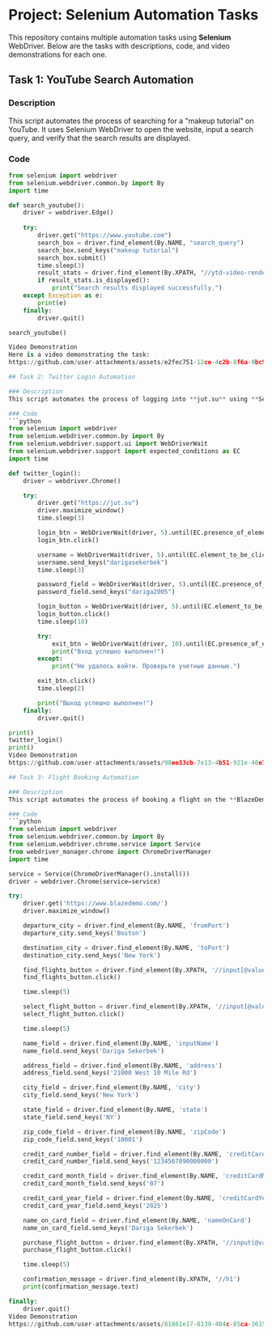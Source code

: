 # Project: Selenium Automation Tasks

This repository contains multiple automation tasks using **Selenium** WebDriver. Below are the tasks with descriptions, code, and video demonstrations for each one.

## Task 1: YouTube Search Automation

### Description
This script automates the process of searching for a "makeup tutorial" on YouTube. It uses Selenium WebDriver to open the website, input a search query, and verify that the search results are displayed.

### Code
```python
from selenium import webdriver
from selenium.webdriver.common.by import By
import time

def search_youtube():
    driver = webdriver.Edge()  
    
    try:
        driver.get("https://www.youtube.com")
        search_box = driver.find_element(By.NAME, "search_query")
        search_box.send_keys("makeup tutorial")
        search_box.submit()
        time.sleep(3)
        result_stats = driver.find_element(By.XPATH, "//ytd-video-renderer")
        if result_stats.is_displayed():
            print("Search results displayed successfully.")
    except Exception as e:
        print(e)
    finally:
        driver.quit()

search_youtube()

Video Demonstration
Here is a video demonstrating the task:
https://github.com/user-attachments/assets/e2fec751-12ce-4c2b-8f6a-9bc9a53f0ba2

## Task 2: Twitter Login Automation

### Description
This script automates the process of logging into **jut.su** using **Selenium** WebDriver. The script opens the website, enters login credentials, and verifies successful login by checking for the "Exit" button after login. It then logs out of the website.

### Code
```python
from selenium import webdriver 
from selenium.webdriver.common.by import By
from selenium.webdriver.support.ui import WebDriverWait
from selenium.webdriver.support import expected_conditions as EC
import time

def twitter_login():
    driver = webdriver.Chrome()

    try:
        driver.get("https://jut.su")
        driver.maximize_window()
        time.sleep(3)

        login_btn = WebDriverWait(driver, 5).until(EC.presence_of_element_located((By.XPATH, "//span[text()='Войти']")))
        login_btn.click()

        username = WebDriverWait(driver, 5).until(EC.element_to_be_clickable((By.XPATH, "//input[@id='login_input1']")))
        username.send_keys("darigasekerbek")
        time.sleep(3)

        password_field = WebDriverWait(driver, 5).until(EC.presence_of_element_located((By.XPATH, "//input[@id='login_input2']")))
        password_field.send_keys("dariga2005")

        login_button = WebDriverWait(driver, 5).until(EC.element_to_be_clickable((By.XPATH, "//input[@id='login_submit']")))
        login_button.click()
        time.sleep(10)

        try:
            exit_btn = WebDriverWait(driver, 10).until(EC.presence_of_element_located((By.XPATH, "//a[text()='[Выйти]']")))
            print("Вход успешно выполнен!")
        except:
            print("Не удалось войти. Проверьте учетные данные.")

        exit_btn.click()
        time.sleep(2)

        print("Выход успешно выполнен!")
    finally:
        driver.quit()

print()
twitter_login()
print()
Video Demonstration
https://github.com/user-attachments/assets/98ee33cb-7e13-4b51-921e-40e76ad47cc4

## Task 3: Flight Booking Automation

### Description
This script automates the process of booking a flight on the **BlazeDemo** website. It selects departure and destination cities, fills in personal and credit card information, and completes the purchase of a flight. The confirmation message is printed after a successful booking.

### Code
```python
from selenium import webdriver
from selenium.webdriver.common.by import By
from selenium.webdriver.chrome.service import Service
from webdriver_manager.chrome import ChromeDriverManager
import time

service = Service(ChromeDriverManager().install())
driver = webdriver.Chrome(service=service)

try:
    driver.get('https://www.blazedemo.com/')
    driver.maximize_window()

    departure_city = driver.find_element(By.NAME, 'fromPort')
    departure_city.send_keys('Boston')

    destination_city = driver.find_element(By.NAME, 'toPort')
    destination_city.send_keys('New York')

    find_flights_button = driver.find_element(By.XPATH, '//input[@value="Find Flights"]')
    find_flights_button.click()

    time.sleep(5)

    select_flight_button = driver.find_element(By.XPATH, '//input[@value="Choose This Flight"]')
    select_flight_button.click()

    time.sleep(5)

    name_field = driver.find_element(By.NAME, 'inputName')
    name_field.send_keys('Dariga Sekerbek')

    address_field = driver.find_element(By.NAME, 'address')
    address_field.send_keys('21000 West 10 Mile Rd')

    city_field = driver.find_element(By.NAME, 'city')
    city_field.send_keys('New York')

    state_field = driver.find_element(By.NAME, 'state')
    state_field.send_keys('NY')

    zip_code_field = driver.find_element(By.NAME, 'zipCode')
    zip_code_field.send_keys('10001')

    credit_card_number_field = driver.find_element(By.NAME, 'creditCardNumber')
    credit_card_number_field.send_keys('1234567890000000')

    credit_card_month_field = driver.find_element(By.NAME, 'creditCardMonth')
    credit_card_month_field.send_keys('07')

    credit_card_year_field = driver.find_element(By.NAME, 'creditCardYear')
    credit_card_year_field.send_keys('2025')

    name_on_card_field = driver.find_element(By.NAME, 'nameOnCard')
    name_on_card_field.send_keys('Dariga Sekerbek')

    purchase_flight_button = driver.find_element(By.XPATH, '//input[@value="Purchase Flight"]')
    purchase_flight_button.click()

    time.sleep(5)

    confirmation_message = driver.find_element(By.XPATH, '//h1')
    print(confirmation_message.text)

finally:
    driver.quit()
Video Demonstration
https://github.com/user-attachments/assets/81861e17-8139-404c-85ca-36154127d3da

